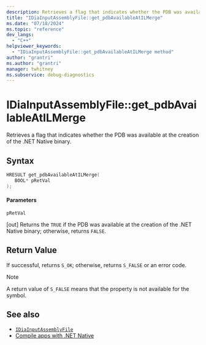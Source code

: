 ```yaml
---
description: Retrieves a flag that indicates whether the PDB was available at the creation of the .NET Native binary.
title: "IDiaInputAssemblyFile::get_pdbAvailableAtILMerge"
ms.date: "07/18/2024"
ms.topic: "reference"
dev_langs:
  - "C++"
helpviewer_keywords:
  - "IDiaInputAssemblyFile::get_pdbAvailableAtILMerge method"
author: "grantri"
ms.author: "grantri"
manager: twhitney
ms.subservice: debug-diagnostics
---
```


# IDiaInputAssemblyFile::get_pdbAvailableAtILMerge

Retrieves a flag that indicates whether the PDB was available at the creation of the .NET Native binary.

## Syntax

```C++
HRESULT get_pdbAvailableAtILMerge(
   BOOL* pRetVal
);
```

#### Parameters

 `pRetVal`

[out] Returns the `TRUE` if the PDB was available at the creation of the .NET Native binary; otherwise, returns `FALSE`.

## Return Value

 If successful, returns `S_OK`; otherwise, returns `S_FALSE` or an error code.

> [!NOTE]
> A return value of `S_FALSE` means that the property is not available for the symbol.

## See also

- [`IDiaInputAssemblyFile`](../../debugger/debug-interface-access/idiainputassemblyfile.md)
- [Compile apps with .NET Native](/windows/uwp/dotnet-native/)
